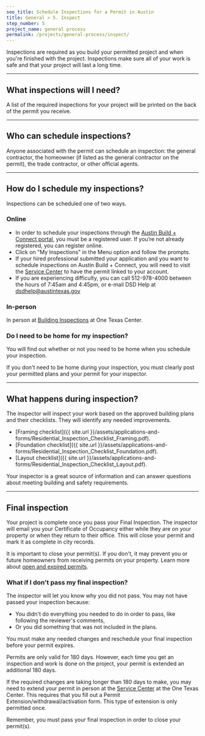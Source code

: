 ```yaml
---
seo_title: Schedule Inspections for a Permit in Austin
title: General > 5. Inspect
step_number: 5
project_name: general process
permalink: /projects/general-process/inspect/
---
```



Inspections are required as you build your permitted project and when you're finished with the project. Inspections make sure all of your work is safe and that your project will last a long time.

---

## What inspections will I need?

A list of the required inspections for your project will be printed on the back of the permit you receive.

---

## Who can schedule inspections?

Anyone associated with the permit can schedule an inspection: the general contractor, the homeowner (if listed as the general contractor on the permit), the trade contractor, or other official agents.

---

## How do I schedule my inspections?

Inspections can be scheduled one of two ways.

### Online

* In order to schedule your inspections through the [Austin Build + Connect portal](https://abc.austintexas.gov/web/permit/index), you must be a registered user. If you’re not already registered, you can register online.
* Click on "My Inspections" in the Menu option and follow the prompts.
* If your hired professional submitted your application and you want to schedule inspections on Austin Build + Connect, you will need to visit the [Service Center](/resources/contact/#service-center) to have the permit linked to your account.&nbsp;
* If you are experiencing difficulty, you can call 512-978-4000 between the hours of 7:45am and 4:45pm, or e-mail DSD Help at [dsdhelp@austintexas.gov](mailto:dsdhelp@austintexas.gov)

### In-person

In person at [Building Inspections](/resources/contact/#building-inspections) at One Texas Center.

### Do I need to be home for my inspection?

You will find out whether or not you need to be home when you schedule your inspection.

If you don't need to be home during your inspection, you must clearly post your permitted plans and your permit for your inspector.

---

## What happens during inspection?

The inspector will inspect your work based on the approved building plans and their checklists. They will identify any needed improvements.

* [Framing checklist]({{ site.url }}/assets/applications-and-forms/Residential_Inspection_Checklist_Framing.pdf).
* [Foundation checklist]({{ site.url }}/assets/applications-and-forms/Residential_Inspection_Checklist_Foundation.pdf).
* [Layout checklist]({{ site.url }}/assets/applications-and-forms/Residential_Inspection_Checklist_Layout.pdf).

Your inspector is a great source of information and can answer questions about meeting building and safety requirements.

---

## Final inspection

Your project is complete once you pass your Final Inspection. The inspector will email you your Certificate of Occupancy either while they are on your property or when they return to their office. This will close your permit and mark it as complete in city records.

It is important to close your permit(s). If you don't, it may prevent you or future homeowners from receiving permits on your property. Learn more about [open and expired permits](/residential-toolkit/can-i-get-a-permit/).

### What if I don't pass my final inspection?

The inspector will let you know why you did not pass. You may not have passed your inspection because:

* You didn't do everything you needed to do in order to pass, like following the reviewer's comments,
* Or you did something that was not included in the plans.

You must make any needed changes and reschedule your final inspection before your permit expires.

Permits are only valid for 180 days. However, each time you get an inspection and work is done on the project, your permit is extended an additional 180 days.

If the required changes are taking longer than 180 days to make, you may need to extend your permit in person at the [Service Center](/resources/contact/#service-center) at the One Texas Center. This requires that you fill out a Permit Extension/withdrawal/activation form. This type of extension is only permitted once.

Remember, you must pass your final inspection in order to close your permit(s).